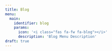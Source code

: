 ```yaml
---
title: Blog
menu:
  main:
    identifier: blog
    params:
      icon: '<i class="fas fa-fw fa-blog"></i>'
      description: 'Blog Menu Description'
draft: true
---
```

